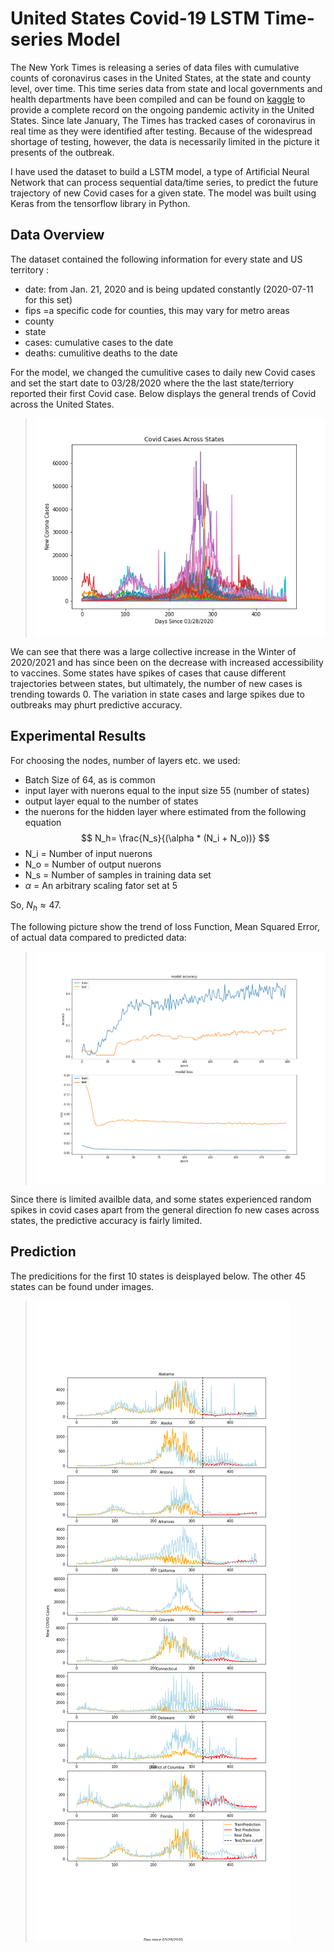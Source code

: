 # <a title="United States Covid-19 Activity LSTM Time-Series Model"> United States Covid-19 LSTM Time-series Model</a>

The New York Times is releasing a series of data files with cumulative counts of coronavirus cases in the United States, at the state and county level, over time. 
This time series data from state and local governments and health departments have been compiled and can be found on [kaggle](https://www.kaggle.com/fireballbyedimyrnmom/us-counties-covid-19-dataset) to provide a complete record on the ongoing pandemic activity in the United States. Since late January, The Times has tracked cases of coronavirus in real time as they were identified after testing. Because of the widespread shortage of testing, however, the data is necessarily limited in the picture it presents of the outbreak.

I have used the dataset to build a LSTM model, a type of Artificial Neural Network that can process sequential data/time series, to predict the future trajectory of new Covid cases for a given state. The model was built using Keras from the tensorflow library in Python.

## Data Overview

The dataset contained the following information for every state and US territory :

- date: from Jan. 21, 2020 and is being updated constantly (2020-07-11 for this set)
- fips =a specific code for counties, this may vary for metro areas
- county
- state
- cases: cumulative cases to the date
- deaths: cumulitive deaths to the date

For the model, we changed the cumulitive cases to daily new Covid cases and set the start date to 03/28/2020 where the the last state/terriory reported their first Covid case. Below displays the general trends of Covid across the United States.  

> ![Covid Cases](https://github.com/ClaytonOlsen/Covid_timeseries_lstm/blob/main/images/covid_cases.png)

We can see that there was a large collective increase in the Winter of 2020/2021 and has since been on the decrease with increased accessibility to vaccines. Some states have spikes of cases that cause different trajectories between states, but ultimately, the number of new cases is trending towards 0. The variation in state cases and large spikes due to outbreaks may phurt predictive accuracy.

## Experimental Results

For choosing the nodes, number of layers etc. we used:

- Batch Size of 64, as is common
- input layer with nuerons equal to the input size 55 (number of states)
- output layer equal to the number of states
- the nuerons for the hidden layer where estimated from the following equation
$$
N_h= \frac{N_s}{(\alpha * (N_i + N_o))}
$$
- N_i = Number of input nuerons
- N_o = Number of output nuerons
- N_s = Number of samples in training data set
- $\alpha$  = An arbitrary scaling fator set at 5

So, $N_h \approx 47$.

The following picture show the trend of loss Function, Mean Squared Error, of actual data compared to predicted data:

> ![Covid Cases](https://github.com/ClaytonOlsen/Covid_timeseries_lstm/blob/main/images/epoc_vs_accuracy.png)

Since there is limited availble data, and some states experienced random spikes in covid cases apart from the general direction fo new cases across states, the predictive accuracy is fairly limited. 

## Prediction

The predicitions for the first 10 states is deisplayed below. The other 45 states can be found under images.

> ![Covid Cases](https://github.com/ClaytonOlsen/Covid_timeseries_lstm/blob/main/images/states_1-10.png)


